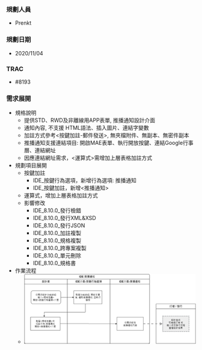 ### <div id="user">規劃人員</div>
* Prenkt

### <div id="updatedate">規劃日期</div>
* 2020/11/04

### <div id="trac">TRAC</div>
* #8193 

### <div id="requirement">需求展開</path></div>
* 規格說明
    * 提供STD、RWD及非離線用APP表單, 推播通知設計介面
    * 通知內容, 不支援 HTML語法、插入圖片、連結字變數
    * 加註方式參考<按鍵加註-郵件發送>, 無夾檔附件、無副本、無密件副本
    * 推播通知支援連結項目: 開啟MAE表單、執行開放按鍵、連結Google行事曆、連結網址
    * 因應連結網址需求，<運算式>需增加上層表格加註方式
* 規劃項目展開
    * 按鍵加註
        * IDE_按鍵行為選項，新增行為選項: 推播通知
        * IDE_按鍵加註，新增<推播通知>
    * 運算式，增加上層表格加註方式
    * 影響修改
        * IDE_8.10.0_發行檢錯
        * IDE_8.10.0_發行XML&XSD
        * IDE_8.10.0_發行JSON
        * IDE_8.10.0_加註複製
        * IDE_8.10.0_規格複製
        * IDE_8.10.0_跨專案複製
        * IDE_8.10.0_單元刪除
        * IDE_8.10.0_規格書
* 作業流程
    * ![pic][imAge_Workflow]



<!-- 圖片 -->
[image_Workflow]:attachment/IDE_MAENotice.png